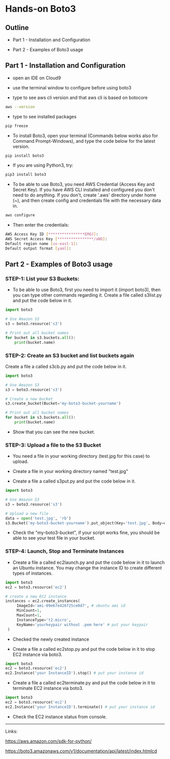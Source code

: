 # Hands-on Boto3

## Outline

- Part 1 - Installation and Configuration

- Part 2 - Examples of Boto3 usage


## Part 1 - Installation and Configuration

- open an IDE on Cloud9

- use the terminal window to configure before using boto3

- type to see aws cli version and that aws cli is based on botocore

```bash
aws --version
```

- type to see installed packages

```bash
pip freeze
```

- To install Boto3, open your terminal (Commands below works also for Command Prompt-Windows), and type the code below for the latest version.

```bash
pip install boto3
```

- If you are using Python3, try:

```bash
pip3 install boto3
```
- To be able to use Boto3, you need AWS Credential (Access Key and Secret Key). If you have AWS CLI installed and configured you don't need to do anything. If you don't, create '.aws' directory under home (~), and then create config and credentials file with the necessary data in.

```bash
aws configure
```
- Then enter the credentials:

```bash
AWS Access Key ID [****************EMOJ]: 
AWS Secret Access Key [****************/aND]: 
Default region name [us-east-1]: 
Default output format [yaml]: 
```


## Part 2 - Examples of Boto3 usage

### STEP-1: List your S3 Buckets:


- To be able to use Boto3, first you need to import it (import boto3), then you can type other commands regarding it. Create a file  called s3list.py and put the code below in it.


```python
import boto3

# Use Amazon S3
s3 = boto3.resource('s3')

# Print out all bucket names
for bucket in s3.buckets.all():
    print(bucket.name)
```

### STEP-2: Create an S3 bucket and list buckets again

Create a file a called s3cb.py and put the code below in it.

```python
import boto3

# Use Amazon S3
s3 = boto3.resource('s3')

# Create a new bucket
s3.create_bucket(Bucket='my-boto3-bucket-yourname')

# Print out all bucket names
for bucket in s3.buckets.all():
    print(bucket.name)
```

- Show that you can see the new bucket.


### STEP-3: Upload a file to the S3 Bucket

- You need a file in your working directory (test.jpg for this case) to upload.  

- Create a file in your working directory named "test.jpg"

- Create a file a called s3put.py and put the code below in it.

```python
import boto3

# Use Amazon S3
s3 = boto3.resource('s3')

# Upload a new file
data = open('test.jpg', 'rb')
s3.Bucket('my-boto3-bucket-yourname').put_object(Key='test.jpg', Body=data)
```
- Check the "my-boto3-bucket", if your script works fine, you should be able to see your test file in your bucket.

### STEP-4: Launch, Stop and Terminate Instances


- Create a file a called ec2launch.py and put the code below in it to launch an Ubuntu instance. You may change the instance ID to create different types of instances.

```python
import boto3
ec2 = boto3.resource('ec2')

# create a new EC2 instance
instances = ec2.create_instances(
     ImageId='ami-09e67e426f25ce0d7', # ubuntu ami id
     MinCount=1,
     MaxCount=1,
     InstanceType='t2.micro',
     KeyName='yourkeypair without .pem here' # put your keypair
 )
```

- Checked the newly created instance

- Create a file a called ec2stop.py and put the code below in it to stop EC2 instance via boto3.


```python
import boto3
ec2 = boto3.resource('ec2')
ec2.Instance('your InstanceID').stop() # put your instance id
```

- Create a file a called ec2terminate.py and put the code below in it to terminate EC2 instance via boto3.

```python
import boto3
ec2 = boto3.resource('ec2')
ec2.Instance('your InstanceID').terminate() # put your instance id
```
- Check the EC2 instance status from console.

---

Links:

https://aws.amazon.com/sdk-for-python/

https://boto3.amazonaws.com/v1/documentation/api/latest/index.htmlcd